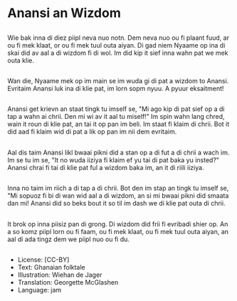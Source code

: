 # Anansi an Wizdom

##
Wie bak inna di diez piipl neva nuo notn. Dem neva nuo ou fi plaant fuud, ar ou fi mek klaat, or ou fi mek tuul outa aiyan. Di gad niem Nyaame op ina di skai did av aal a di wizdom fi di wol. Im did kip it sief inna wahn pat we mek outa klie.

##
Wan die, Nyaame mek op im main se im wuda gi di pat a wizdom to Anansi. Evritaim Anansi luk ina di klie pat, im lorn sopm nyuu. A pyuur eksaitment!

##
Anansi get krievn an staat tingk tu imself se, "Mi ago kip di pat sief op a di tap a wahn ai chrii. Den mi wi av it aal tu miself!" Im spin wahn lang chred, wain it roun di klie pat, an tai it op pan im beli. Im staat fi klaim di chrii. Bot it did aad fi klaim wid di pat a lik op pan im nii dem evritaim.

##
Aal dis taim Anansi likl bwaai pikni did a stan op a di fut a di chrii a wach im. Im se tu im se, "It no wuda iiziya fi klaim ef yu tai di pat baka yu insted?" Anansi chrai fi tai di klie pat ful a wizdom baka im, an it di riili iiziya.

##
Inna no taim im riich a di tap a di chrii. Bot den im stap an tingk tu imself se, "Mi sopuoz fi bi di wan wid aal a di wizdom, an si mi bwaai pikni did smaata dan mi! Anansi did so beks bout it so til im dash we di klie pat outa di chrii.

##
It brok op inna piisiz pan di grong. Di wizdom did frii fi evribadi shier op. An a so komz piipl lorn ou fi faam, ou fi mek klaat, ou fi mek tuul outa aiyan, an aal di ada tingz dem we piipl nuo ou fi du.

##
* License: [CC-BY]
* Text: Ghanaian folktale
* Illustration: Wiehan de Jager
* Translation: Georgette McGlashen
* Language: jam
